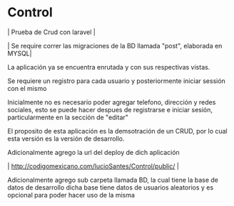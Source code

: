 # Control
| Prueba de Crud con laravel |

| Se require correr las migraciones de la BD llamada "post", elaborada en MYSQL|

La aplicación ya se encuentra enrutada y con sus respectivas vistas.

Se requiere un registro para cada usuario y posteriormente iniciar sessión con el mismo

Inicialmente no es necesario poder agregar telefono, dirección y redes sociales, esto se puede hacer 
despues de registrarse e iniciar sesión, particularmente en la sección de "editar"

El proposito de esta aplicación es la demsotración de un CRUD, por lo cual esta versión
es la versión de desarrollo.

Adicionalmente agrego la url del deploy de dich aplicación

| http://codigomexicano.com/lucioSantes/Control/public/ |

Adicionalmente agrego sub carpeta llamada BD, la cual tiene la base de datos de desarrollo
dicha base tiene datos de usuarios aleatorios y es opcional para poder hacer uso de la misma

